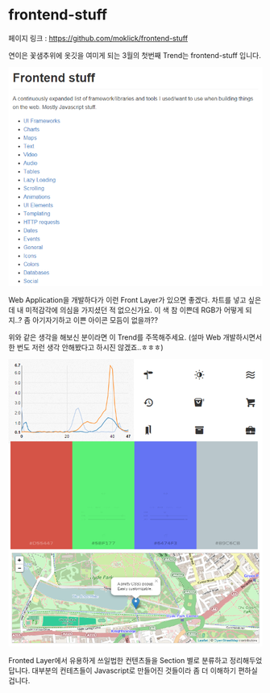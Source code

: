 # frontend-stuff

페이지 링크 : https://github.com/moklick/frontend-stuff

연이은 꽃샘추위에 옷깃을 여미게 되는 3월의 첫번째 Trend는 frontend-stuff 입니다.

![이미지](../img/005$01.png)

Web Application을 개발하다가 이런 Front Layer가 있으면 좋겠다.
차트를 넣고 싶은데 내 미적감각에 의심을 가지셨던 적 없으신가요.
이 색 참 이쁜데 RGB가 어떻게 되지..?
좀 아기자기하고 이쁜 아이콘 모듬이 없을까??

위와 같은 생각을 해보신 분이라면 이 Trend를 주목해주세요.
(설마 Web 개발하시면서 한 번도 저런 생각 안해봤다고 하시진 않겠죠..ㅎㅎㅎ)

![이미지](../img/005$02.png)

Fronted Layer에서 유용하게 쓰일법한 컨텐츠들을
Section 별로 분류하고 정리해두었답니다.
대부분의 컨테츠들이 Javascript로 만들어진 것들이라 좀 더 이해하기 편하실겁니다.
